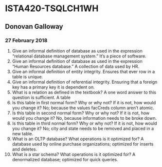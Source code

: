 # ISTA420-TSQLCH1WH
## Donovan Galloway
### 27 February 2018

1. Give an informal definition of database as used in the expression “relational database management system.” It’s a piece of software.
1. Give an informal definition of database as used in the expression “Human Resources database.” A collection of data used by HR.
1. Give an informal definition of entity integrity. Ensures that ever row in a table is unique.
1. Give an informal definition of referential integrity. Ensuring that a foreign key  has a primary key it is dependent on.
1. What is a relation as defined in the textbook? A one word answer to this question is sufficient. A table
1. Is this table in first normal form? Why or why not? If it is not, how would you change it? No; because the values facCreds column aren’t atomic.
1. Is this table in second normal form? Why or why not? If it is not, how would you change it? No, because information needs to be broke down.
1. Is this table in third normal form? Why or why not? If it is not, how would you change it? No; city and state needs to be removed and placed in a new table.
1. What is an OLTP database? What operations is it optimized for? A database used by online purchase organizations; optimized for inserts and deletes.
1. What is a star schema? What operations is it optimized for? A denormalized database; optimized for quick queries.